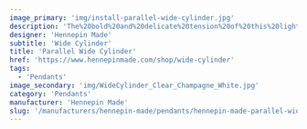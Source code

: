 ```yaml
---
image_primary: 'img/install-parallel-wide-cylinder.jpg'
description: 'The%20bold%20and%20delicate%20tension%20of%20this%20light%20makes%20it%20the%20pillar%20in%20the%20Parallel%20collection.%20The%20silhouette%20draws%20attention%2C%20while%20the%20subtlety%20of%20the%20metal%20finish%20brings%20a%20refinement%20suited%20for%20most%20modern%20spaces.%20It%u2019s%20breadth%20and%20volume%20make%20it%20a%20great%20choice%20for%20over%20a%20dining%20table%20or%20in%20an%20entrance%20lobby.'
designer: 'Hennepin Made'
subtitle: 'Wide Cylinder'
title: 'Parallel Wide Cylinder'
href: 'https://www.hennepinmade.com/shop/wide-cylinder'
tags:
  - 'Pendants'
image_secondary: 'img/WideCylinder_Clear_Champagne_White.jpg'
category: 'Pendants'
manufacturer: 'Hennepin Made'
slug: '/manufacturers/hennepin-made/pendants/hennepin-made-parallel-wide-cylinder'
---
```

